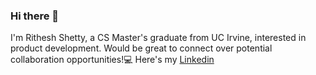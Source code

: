 ### Hi there 👋

I'm Rithesh Shetty, a CS Master's graduate from UC Irvine, interested in product development.
Would be great to connect over potential collaboration opportunities!💻
Here's my [Linkedin]([https://www.linkedin.com/in/ritheshetty/])
<!--
**ritheshetty/ritheshetty** is a ✨ _special_ ✨ repository because its `README.md` (this file) appears on your GitHub profile.

Here are some ideas to get you started:

- 🔭 I’m currently working on ...
- 🌱 I’m currently learning ...
- 👯 I’m looking to collaborate on ...
- 🤔 I’m looking for help with ...
- 💬 Ask me about ...
- 📫 How to reach me: ...
- 😄 Pronouns: ...
- ⚡ Fun fact: ...
-->
